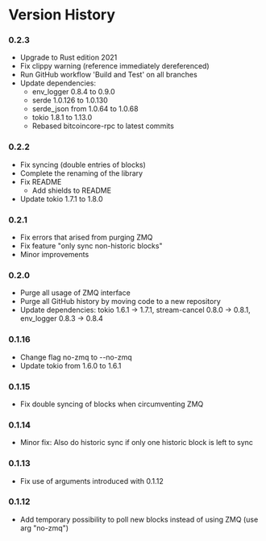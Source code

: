 Version History
===
### 0.2.3

* Upgrade to Rust edition 2021
* Fix clippy warning (reference immediately dereferenced)
* Run GitHub workflow 'Build and Test' on all branches
* Update dependencies:
  * env_logger 0.8.4 to 0.9.0
  * serde 1.0.126 to 1.0.130
  * serde_json from 1.0.64 to 1.0.68
  * tokio 1.8.1 to 1.13.0
  * Rebased bitcoincore-rpc to latest commits

### 0.2.2

* Fix syncing (double entries of blocks)
* Complete the renaming of the library
* Fix README
  * Add shields to README
* Update tokio 1.7.1 to 1.8.0

### 0.2.1
* Fix errors that arised from purging ZMQ
* Fix feature "only sync non-historic blocks"
* Minor improvements

### 0.2.0
* Purge all usage of ZMQ interface
* Purge all GitHub history by moving code to a new repository
* Update dependencies: tokio 1.6.1 -> 1.7.1, stream-cancel 0.8.0 -> 0.8.1, env_logger 0.8.3 -> 0.8.4

### 0.1.16
* Change flag no-zmq to --no-zmq
* Update tokio from 1.6.0 to 1.6.1

### 0.1.15
* Fix double syncing of blocks when circumventing ZMQ

### 0.1.14
* Minor fix: Also do historic sync if only one historic block is left to sync

### 0.1.13
* Fix use of arguments introduced with 0.1.12

### 0.1.12
* Add temporary possibility to poll new blocks instead of using ZMQ (use arg "no-zmq")
